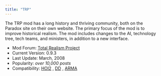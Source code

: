 ```yaml
---
title: "TRP"
---
```


The TRP mod has a long history and thriving community, both on the
Paradox site on their own website. The primary focus of the mod is to
improve historical realism. The mod includes changes to the AI,
technology tree, tech teams, and ministers, in addition to a new
interface.

-   Mod Forum: [Total Realism
    Project](http://www.totalrealismproject.com/)
-   Current Version: 0.9.3
-   Last Update: March, 2008
-   Popularity: *over 10,000 posts*
-   Compatibility: [HOI2](/HOI2 "HOI2") , [DD](/DD "DD") ,
    [ARMA](/ARMA "ARMA")

